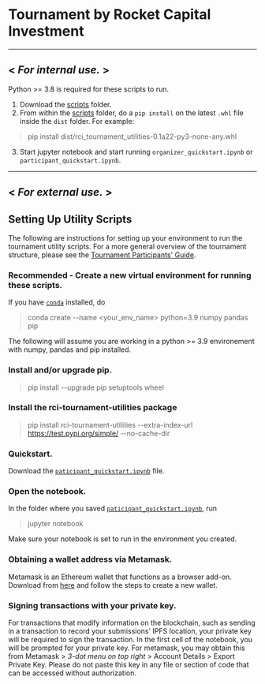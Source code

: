 # Tournament by Rocket Capital Investment 
___
## < *For internal use.* >
Python >= 3.8 is required for these scripts to run.
1. Download the [scripts](https://github.com/rocketcapital-ai/tournament-contract/tree/main/scripts) folder.
2. From within the [scripts](https://github.com/rocketcapital-ai/tournament-contract/tree/main/scripts) folder, do a `pip install` on the latest `.whl` file inside the `dist` folder. For example: 
> pip install dist/rci_tournament_utilities-0.1a22-py3-none-any.whl
3. Start jupyter notebook and start running `organizer_quickstart.ipynb` or `participant_quickstart.ipynb`.
---
## < *For external use.* >
## Setting Up Utility Scripts
The following are instructions for setting up your environment to run the tournament utility scripts.
For a more general overview of the tournament structure, please see the [Tournament Participants' Guide](https://github.com/rocketcapital-ai/tournament-contract/blob/main/scripts/Tournament%20-%20Participants'%20Guide.pdf).
### Recommended - Create a new virtual environment for running these scripts.
If you have [`conda`](https://www.anaconda.com/products/individual) installed, do
>conda create --name <your_env_name> python=3.9 numpy pandas pip

The following will assume you are working in a python >= 3.9 environement with numpy, pandas and pip installed.

### Install and/or upgrade pip.
> pip install --upgrade pip setuptools wheel

### Install the rci-tournament-utilities package
> pip install rci-tournament-utilities --extra-index-url https://test.pypi.org/simple/ --no-cache-dir

### Quickstart.
Download the [`paticipant_quickstart.ipynb`](https://github.com/rocketcapital-ai/tournament-contract/blob/main/scripts/participant_quickstart.ipynb) file.

### Open the notebook.
In the folder where you saved [`paticipant_quickstart.ipynb`](https://github.com/rocketcapital-ai/tournament-contract/blob/main/scripts/participant_quickstart.ipynb), run 
> jupyter notebook

Make sure your notebook is set to run in the environment you created.

### Obtaining a wallet address via Metamask.
Metamask is an Ethereum wallet that functions as a browser add-on.
Download from [here](https://metamask.io/download) and follow the steps to create a new wallet.

### Signing transactions with your private key.
For transactions that modify information on the blockchain, such as sending in a transaction to record your submissions' IPFS location, your private key will be required to sign the transaction.
In the first cell of the notebook, you will be prompted for your private key. 
For metamask, you may obtain this from Metamask > *3-dot menu on top right* > Account Details > Export Private Key.
Please do not paste this key in any file or section of code that can be accessed without authorization.